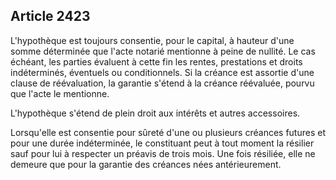 Article 2423
----
L'hypothèque est toujours consentie, pour le capital, à hauteur d'une somme
déterminée que l'acte notarié mentionne à peine de nullité. Le cas échéant, les
parties évaluent à cette fin les rentes, prestations et droits indéterminés,
éventuels ou conditionnels. Si la créance est assortie d'une clause de
réévaluation, la garantie s'étend à la créance réévaluée, pourvu que l'acte le
mentionne.

L'hypothèque s'étend de plein droit aux intérêts et autres accessoires.

Lorsqu'elle est consentie pour sûreté d'une ou plusieurs créances futures et
pour une durée indéterminée, le constituant peut à tout moment la résilier sauf
pour lui à respecter un préavis de trois mois. Une fois résiliée, elle ne
demeure que pour la garantie des créances nées antérieurement.
